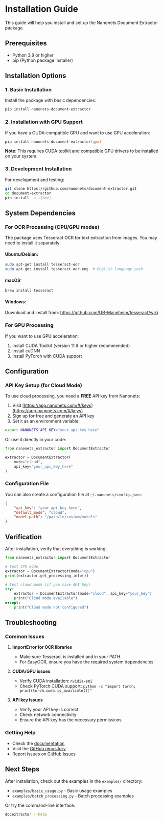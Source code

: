 # Installation Guide

This guide will help you install and set up the Nanonets Document Extractor package.

## Prerequisites

- Python 3.8 or higher
- pip (Python package installer)

## Installation Options

### 1. Basic Installation

Install the package with basic dependencies:

```bash
pip install nanonets-document-extractor
```

### 2. Installation with GPU Support

If you have a CUDA-compatible GPU and want to use GPU acceleration:

```bash
pip install nanonets-document-extractor[gpu]
```

**Note**: This requires CUDA toolkit and compatible GPU drivers to be installed on your system.

### 3. Development Installation

For development and testing:

```bash
git clone https://github.com/nanonets/document-extractor.git
cd document-extractor
pip install -e .[dev]
```

## System Dependencies

### For OCR Processing (CPU/GPU modes)

The package uses Tesseract OCR for text extraction from images. You may need to install it separately:

#### Ubuntu/Debian:
```bash
sudo apt-get install tesseract-ocr
sudo apt-get install tesseract-ocr-eng  # English language pack
```

#### macOS:
```bash
brew install tesseract
```

#### Windows:
Download and install from: https://github.com/UB-Mannheim/tesseract/wiki

### For GPU Processing

If you want to use GPU acceleration:

1. Install CUDA Toolkit (version 11.6 or higher recommended)
2. Install cuDNN
3. Install PyTorch with CUDA support

## Configuration

### API Key Setup (for Cloud Mode)

To use cloud processing, you need a **FREE** API key from Nanonets:

1. Visit [https://app.nanonets.com/#/keys](https://app.nanonets.com/#/keys)
2. Sign up for free and generate an API key
3. Set it as an environment variable:

```bash
export NANONETS_API_KEY="your_api_key_here"
```

Or use it directly in your code:

```python
from nanonets_extractor import DocumentExtractor

extractor = DocumentExtractor(
    mode="cloud",
    api_key="your_api_key_here"
)
```

### Configuration File

You can also create a configuration file at `~/.nanonets/config.json`:

```json
{
    "api_key": "your_api_key_here",
    "default_mode": "cloud",
    "model_path": "/path/to/custom/models"
}
```

## Verification

After installation, verify that everything is working:

```python
from nanonets_extractor import DocumentExtractor

# Test CPU mode
extractor = DocumentExtractor(mode="cpu")
print(extractor.get_processing_info())

# Test cloud mode (if you have API key)
try:
    extractor = DocumentExtractor(mode="cloud", api_key="your_key")
    print("Cloud mode available")
except:
    print("Cloud mode not configured")
```

## Troubleshooting

### Common Issues

1. **ImportError for OCR libraries**
   - Make sure Tesseract is installed and in your PATH
   - For EasyOCR, ensure you have the required system dependencies

2. **CUDA/GPU issues**
   - Verify CUDA installation: `nvidia-smi`
   - Check PyTorch CUDA support: `python -c "import torch; print(torch.cuda.is_available())"`

3. **API key issues**
   - Verify your API key is correct
   - Check network connectivity
   - Ensure the API key has the necessary permissions

### Getting Help

- Check the [documentation](https://docs.nanonets.com)
- Visit the [GitHub repository](https://github.com/nanonets/document-extractor)
- Report issues on [GitHub Issues](https://github.com/nanonets/document-extractor/issues)

## Next Steps

After installation, check out the examples in the `examples/` directory:

- `examples/basic_usage.py` - Basic usage examples
- `examples/batch_processing.py` - Batch processing examples

Or try the command-line interface:

```bash
docextractor --help
``` 